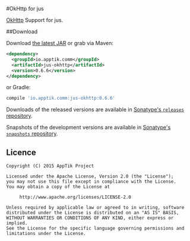 #OkHttp for jus

[OkHttp][okhttp] Support for jus.  

##Download

Download [the latest JAR][mvn] or grab via Maven:
```xml
<dependency>
  <groupId>io.apptik.comm</groupId>
  <artifactId>jus-okhttp</artifactId>
  <version>0.6.6</version>
</dependency>
```
or Gradle:
```groovy
compile 'io.apptik.comm:jus-okhttp:0.6.6'
```

Downloads of the released versions are available in [Sonatype's `releases` repository][release].

Snapshots of the development versions are available in [Sonatype's `snapshots` repository][snap].

## Licence

    Copyright (C) 2015 AppTik Project

    Licensed under the Apache License, Version 2.0 (the "License");
    you may not use this file except in compliance with the License.
    You may obtain a copy of the License at

         http://www.apache.org/licenses/LICENSE-2.0

    Unless required by applicable law or agreed to in writing, software
    distributed under the License is distributed on an "AS IS" BASIS,
    WITHOUT WARRANTIES OR CONDITIONS OF ANY KIND, either express or implied.
    See the License for the specific language governing permissions and
    limitations under the License.

 [mvn]: https://search.maven.org/remote_content?g=io.apptik.comm&a=jus-okhttp&v=LATEST
 [release]: https://oss.sonatype.org/content/repositories/releases/io/apptik/comm/jus-okhttp
  [snap]: https://oss.sonatype.org/content/repositories/snapshots/io/apptik/comm/jus-okhttp
  [okhttp]: http://square.github.io/okhttp/
